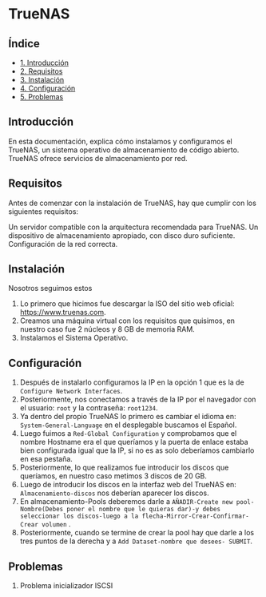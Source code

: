 # TrueNAS


## Índice

- [1. Introducción](#introducción)
- [2. Requisitos](#requisitos)
- [3. Instalación](#instalación)
- [4. Configuración](#configuración)
- [5. Problemas](#problemas-conocidos)


## Introducción

En esta documentación, explica cómo instalamos y configuramos el TrueNAS, un sistema operativo de almacenamiento de código abierto. TrueNAS ofrece servicios de almacenamiento por red.

## Requisitos

Antes de comenzar con la instalación de TrueNAS, hay que cumplir con los siguientes requisitos:

Un servidor compatible con la arquitectura recomendada para TrueNAS.
Un dispositivo de almacenamiento apropiado, con disco duro suficiente.
Configuración de la red correcta.

## Instalación

Nosotros seguimos estos 
  1. Lo primero que hicimos fue descargar la ISO del sitio web oficial: https://www.truenas.com.
  2. Creamos una máquina virtual con los requisitos que quisimos, en nuestro caso fue 2 núcleos y 8 GB de memoria RAM.
  3. Instalamos el Sistema Operativo.
  

## Configuración

  1. Después de instalarlo configuramos la IP en la opción 1 que es la de `Configure Network Interfaces`.
  2. Posteriormente, nos conectamos a través de la IP por el navegador con el usuario: `root` y la contraseña: `root1234`.
  3. Ya dentro del propio TrueNAS lo primero es cambiar el idioma en: `System-General-Language` en el desplegable buscamos el Español.
  4. Luego fuimos a `Red-Global Configuration` y comprobamos que el nombre Hostname era el que queríamos y la puerta de enlace estaba bien configurada igual que la IP, si no es as solo deberíamos cambiarlo en esa pestaña.
  5. Posteriormente, lo que realizamos fue introducir los discos que queríamos, en nuestro caso metimos 3 discos de 20 GB.
  6. Luego de introducir los discos en la interfaz web del TrueNAS en: `Almacenamiento-discos` nos deberían aparecer los discos.
  7. En almacenamiento-Pools deberemos darle a `AÑADIR-Create new pool-Nombre(Debes poner el nombre que le quieras dar)-y debes seleccionar los discos-luego a la flecha-Mirror-Crear-Confirmar-Crear volumen` .
  8. Posteriormente, cuando se termine de crear la pool hay que darle a los tres puntos de la derecha y a `Add Dataset-nombre que desees- SUBMIT`.

## Problemas

  1. Problema inicializador ISCSI 




